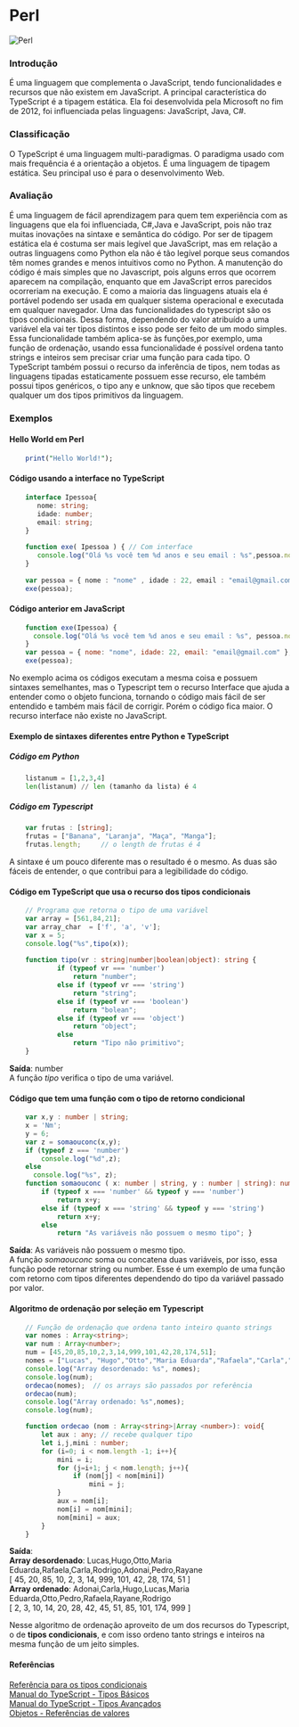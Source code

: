 # Perl
![Perl](http://www.w3big.com/perl/0020_999_1373967199_perl_256.png)

### Introdução
É uma linguagem que complementa o JavaScript, tendo funcionalidades e recursos que não existem em JavaScript. A principal característica do TypeScript é a tipagem estática.
Ela foi desenvolvida pela Microsoft no fim de 2012, foi influenciada pelas linguagens: JavaScript, Java, C#.
### Classificação
O TypeScript é uma linguagem multi-paradigmas. O paradigma usado com mais frequência é a orientação a objetos.
É uma linguagem de tipagem estática. Seu principal uso é para o desenvolvimento Web.
### Avaliação
É uma linguagem de fácil aprendizagem para quem tem experiência com as linguagens que ela foi influenciada, C#,Java e JavaScript, pois não traz muitas inovações na sintaxe e semântica do código. Por ser de tipagem estática ela é costuma ser mais legível que JavaScript, mas em relação a outras linguagens como Python ela não é tão legível porque seus comandos têm nomes grandes e menos intuitivos como no Python.
A manutenção do código é mais simples que no Javascript, pois alguns erros que ocorrem aparecem na compilação, enquanto que em JavaScript erros parecidos ocorreriam na execução.
E como a maioria das linguagens atuais ela é portável podendo ser usada em qualquer sistema operacional e executada em qualquer navegador.
Uma das funcionalidades do typescript são os tipos condicionais.
Dessa forma, dependendo do valor atribuído a uma variável ela vai ter tipos distintos e isso pode ser feito de um modo simples.
Essa funcionalidade também aplica-se às funções,por exemplo, uma função de ordenação, 
usando essa funcionalidade é possível ordena tanto strings e inteiros sem precisar criar uma função para cada tipo. 
O TypeScript também possui o recurso da inferência de tipos, nem todas as linguagens tipadas estaticamente possuem esse recurso, ele também possui tipos genéricos, o tipo any e unknow, que são tipos que recebem qualquer um dos tipos primitivos da linguagem.
### Exemplos 
#### Hello World em Perl
```pl
    print("Hello World!");
```
#### Código usando a interface no TypeScript
```ts
    interface Ipessoa{
       nome: string;
       idade: number;
       email: string;
    }
    
    function exe( Ipessoa ) { // Com interface
       console.log("Olá %s você tem %d anos e seu email : %s",pessoa.nome, pessoa.idade, pessoa.email);
    }
 
    var pessoa = { nome : "nome" , idade : 22, email : "email@gmail.com"};
    exe(pessoa);
```    
#### Código anterior em JavaScript
```js
    function exe(Ipessoa) {
      console.log("Olá %s você tem %d anos e seu email : %s", pessoa.nome, pessoa.idade, pessoa.email);
    }
    var pessoa = { nome: "nome", idade: 22, email: "email@gmail.com" };
    exe(pessoa);
```    
No exemplo acima os códigos executam a mesma coisa e possuem sintaxes semelhantes, mas o Typescript tem o recurso Interface que ajuda a entender como o objeto funciona, tornando o código mais fácil de ser entendido e também mais fácil de corrigir. Porém o código fica maior. O recurso interface não existe no JavaScript.
#### Exemplo de sintaxes diferentes entre Python e TypeScript
##### Código em Python
```py
    listanum = [1,2,3,4]
    len(listanum) // len (tamanho da lista) é 4
```
##### Código em Typescript
```ts
    var frutas : [string];
    frutas = ["Banana", "Laranja", "Maça", "Manga"];
    frutas.length;     // o length de frutas é 4
```    
A sintaxe é um pouco diferente mas o resultado é o mesmo. As duas são fáceis de entender, o que contribui para a legibilidade do código.
#### Código em TypeScript que usa o recurso dos tipos condicionais
```ts
    // Programa que retorna o tipo de uma variável
    var array = [561,84,21];
    var array_char  = ['f', 'a', 'v'];
    var x = 5;
    console.log("%s",tipo(x));
 
    function tipo(vr : string|number|boolean|object): string {
            if (typeof vr === 'number')
                return "number";
            else if (typeof vr === 'string')
                return "string";
            else if (typeof vr === 'boolean')
                return "bolean";
            else if (typeof vr === 'object')
                return "object";
            else
                return "Tipo não primitivo";
    }
```    
**Saída**: number  
A função *tipo* verifica o tipo de uma variável.   
#### Código que tem uma função com o tipo de retorno condicional
```ts
    var x,y : number | string;
    x = 'Nm';
    y = 6;
    var z = somaouconc(x,y);
    if (typeof z === 'number')
        console.log("%d",z);
    else
      console.log("%s", z);
    function somaouconc ( x: number | string, y : number | string): number|string{
        if (typeof x === 'number' && typeof y === 'number')
            return x+y;
        else if (typeof x === 'string' && typeof y === 'string')
            return x+y;
        else
            return "As variáveis não possuem o mesmo tipo"; }
```
**Saída**: As variáveis não possuem o mesmo tipo.  
A função *somaouconc*  soma ou concatena duas variáveis, por isso, essa função pode retornar string ou number. Esse é um exemplo de uma função com retorno com tipos diferentes dependendo do tipo da variável passado por valor.    
#### Algoritmo de ordenação por seleção em Typescript
```ts
    // Função de ordenação que ordena tanto inteiro quanto strings
    var nomes : Array<string>;
    var num : Array<number>;
    num = [45,20,85,10,2,3,14,999,101,42,28,174,51];
    nomes = ["Lucas", "Hugo","Otto","Maria Eduarda","Rafaela","Carla","Rodrigo","Adonai","Pedro","Rayane"];
    console.log("Array desordenado: %s", nomes);
    console.log(num); 
    ordecao(nomes);  // os arrays são passados por referência
    ordecao(num);
    console.log("Array ordenado: %s",nomes);
    console.log(num);

    function ordecao (nom : Array<string>|Array <number>): void{
        let aux : any; // recebe qualquer tipo
        let i,j,mini : number;
        for (i=0; i < nom.length -1; i++){
            mini = i;
            for (j=i+1; j < nom.length; j++){
                if (nom[j] < nom[mini])
                    mini = j;          
            }
            aux = nom[i];
            nom[i] = nom[mini];
            nom[mini] = aux;
        }
    } 
```
**Saída**:  
**Array desordenado**: Lucas,Hugo,Otto,Maria Eduarda,Rafaela,Carla,Rodrigo,Adonai,Pedro,Rayane  
                   [ 45, 20, 85, 10, 2, 3, 14, 999, 101, 42, 28, 174, 51 ]  
**Array ordenado**: Adonai,Carla,Hugo,Lucas,Maria Eduarda,Otto,Pedro,Rafaela,Rayane,Rodrigo  
                   [ 2, 3, 10, 14, 20, 28, 42, 45, 51, 85, 101, 174, 999 ]  

Nesse algoritmo de ordenação aproveito de um dos recursos do Typescript, o de **tipos condicionais**, e com isso ordeno tanto strings e inteiros na mesma função de um jeito simples.  
#### Referências
[Referência para os tipos condicionais](https://artsy.github.io/blog/2018/11/21/conditional-types-in-typescript/)  
[Manual do TypeScript - Tipos Básicos](https://www.typescriptlang.org/docs/handbook/basic-types.html)  
[Manual do TypeScript - Tipos Avançados](https://www.typescriptlang.org/docs/handbook/advanced-types.html)  
[Objetos - Referências de valores](https://blog.da2k.com.br/2017/01/25/objetos-referencias-de-valores-em-javascript/)  

